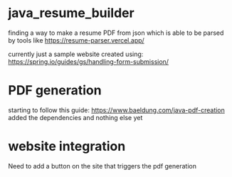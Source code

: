 # java_resume_builder
finding a way to make a resume PDF from json which is able to be parsed by tools like https://resume-parser.vercel.app/

currently just a sample website created using: https://spring.io/guides/gs/handling-form-submission/

# PDF generation
starting to follow this guide: https://www.baeldung.com/java-pdf-creation
added the dependencies and nothing else yet

# website integration
Need to add a button on the site that triggers the pdf generation